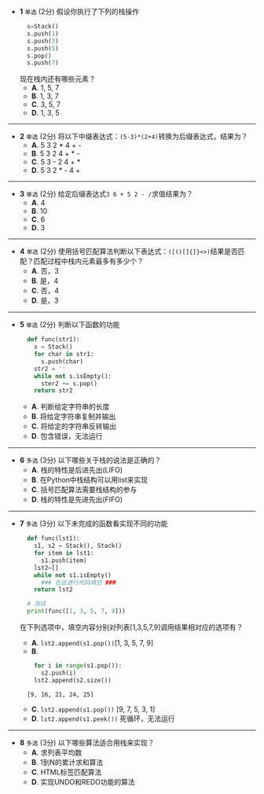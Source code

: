 - **1** `单选` (2分)‍ 假设你执行了下列的栈操作
  ```python
    s=Stack()
    s.push(1)
    s.push(3)
    s.push(5)
    s.pop()
    s.push(7)
  ```
  现在栈内还有哪些元素？
  - **A**. 1, 5, 7
  - **B**. 1, 3, 7
  - **C**. 3, 5, 7
  - **D**. 1, 3, 5
---
- **2** `单选` (2分)‍ 将以下中缀表达式：`(5-3)*(2+4)`转换为后缀表达式，结果为？
  - **A**. 5 3 2 * 4 + -
  - **B**. 5 3 2 4 + * -
  - **C**. 5 3 - 2 4 + *
  - **D**. 5 3 2 * - 4 +
---
- **3** `单选` (2分)‍ 给定后缀表达式`3 6 + 5 2 - /`求值结果为？
  - **A**. 4
  - **B**. 10
  - **C**. 6
  - **D**. 3
---
- **4** `单选` (2分)‍ 使用括号匹配算法判断以下表达式：`([()[]{]}<>)`结果是否匹配？匹配过程中栈内元素最多有多少个？
  - **A**. 否，3
  - **B**. 是，4
  - **C**. 否，4
  - **D**. 是，3
---
- **5** `单选` (2分)‍ 判断以下函数的功能
  ```python
    def func(str1):
      s = Stack()
      for char in str1:
        s.push(char)
      str2 = ''
      while not s.isEmpty():
        ster2 += s.pop()
      return str2
  ```
  - **A**. 判断给定字符串的长度
  - **B**. 将给定字符串复制并输出
  - **C**. 将给定的字符串反转输出
  - **D**. 包含错误，无法运行
---
- **6** `多选` (3分)‍ 以下哪些关于栈的说法是正确的？
  - **A**. 栈的特性是后进先出(LIFO)
  - **B**. 在Python中栈结构可以用list来实现
  - **C**. 括号匹配算法需要栈结构的参与
  - **D**. 栈的特性是先进先出(FIFO)
---
- **7** `多选` (3分)‍ 以下未完成的函数看实现不同的功能
  ```python
    def func(lst1):
      s1, s2 = Stack(), Stack()
      for item in lst1:
        s1.push(item)
      lst2=[]
      while not s1.isEmpty()
        ### 在此进行代码填空 ###
      return lst2

    # 测试
    print(func([1, 3, 5, 7, 9]))
  ```
  在下列选项中，填空内容分别对列表[1,3,5,7,9]调用结果相对应的选项有？
  - **A**. `lst2.append(s1.pop())`[1, 3, 5, 7, 9]
  - **B**. 
  ``` python
      for i in range(s1.pop()):
        s2.push(i)
      lst2.append(s2.size())
  ```
  
        [9, 16, 21, 24, 25]
  - **C**. `lst2.append(s1.pop())` [9, 7, 5, 3, 1]
  - **D**. `lst2.append(s1.peek())` 死循环，无法运行
---
- **8** `多选` (3分)‍ 以下哪些算法适合用栈来实现？
  - **A**. 求列表平均数
  - **B**. 1到N的累计求和算法
  - **C**. HTML标签匹配算法
  - **D**. 实现UNDO和REDO功能的算法
